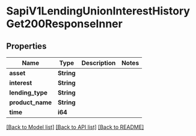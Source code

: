 # SapiV1LendingUnionInterestHistoryGet200ResponseInner

## Properties

Name | Type | Description | Notes
------------ | ------------- | ------------- | -------------
**asset** | **String** |  | 
**interest** | **String** |  | 
**lending_type** | **String** |  | 
**product_name** | **String** |  | 
**time** | **i64** |  | 

[[Back to Model list]](../README.md#documentation-for-models) [[Back to API list]](../README.md#documentation-for-api-endpoints) [[Back to README]](../README.md)


